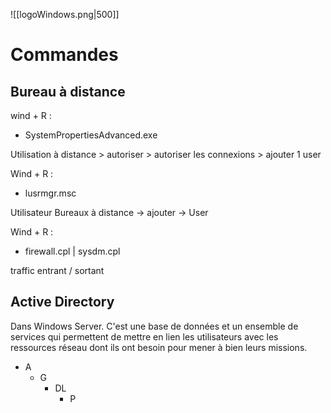 ![[logoWindows.png|500]]

# Commandes


## Bureau à distance

wind + R : 
- SystemPropertiesAdvanced.exe

Utilisation à distance > autoriser > autoriser les connexions > ajouter 1 user

Wind + R : 
- lusrmgr.msc

Utilisateur Bureaux à distance -> ajouter -> User

Wind + R : 
- firewall.cpl | sysdm.cpl

traffic entrant / sortant

## Active Directory

Dans Windows Server.
C'est une base de données et un ensemble de services qui permettent de mettre en lien les utilisateurs avec les ressources réseau dont ils ont besoin pour mener à bien leurs missions.

- A
	- G
		- DL
			- P